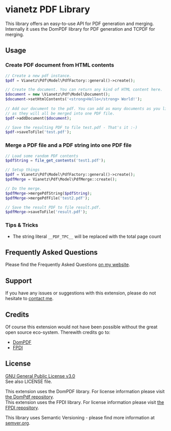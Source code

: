 # vianetz PDF Library

This library offers an easy-to-use API for PDF generation and merging.  
Internally it uses the DomPDF library for PDF generation and TCPDF for merging.

## Usage

### Create PDF document from HTML contents 
```php
// Create a new pdf instance.
$pdf = Vianetz\Pdf\Model\PdfFactory::general()->create();

// Create the document. You can return any kind of HTML content here.
$document = new \Vianetz\Pdf\Model\Document();
$document->setHtmlContents('<strong>Hello</strong> World!');
 
// Add our document to the pdf. You can add as many documents as you like
// as they will all be merged into one PDF file.
$pdf->addDocument($document);

// Save the resulting PDF to file test.pdf - That's it :-)
$pdf->saveToFile('test.pdf');
```

### Merge a PDF file and a PDF string into one PDF file
```php
// Load some random PDF contents
$pdfString = file_get_contents('test1.pdf');

// Setup things
$pdf = Vianetz\Pdf\Model\PdfFactory::general()->create();
$pdfMerge = Vianetz\Pdf\Model\PdfMerge::create();

// Do the merge.
$pdfMerge->mergePdfString($pdfString);
$pdfMerge->mergePdfFile('test2.pdf');

// Save the result PDF to file result.pdf.
$pdfMerge->saveToFile('result.pdf');
```

### Tips & Tricks

- The string literal `__PDF_TPC__` will be replaced with the total page count

## Frequently Asked Questions
Please find the Frequently Asked Questions [on my website](https://www.vianetz.com/en/faq).

## Support
If you have any issues or suggestions with this extension, please do not hesitate to
[contact me](https://www.vianetz.com/en/contacts).

## Credits
Of course this extension would not have been possible without the great open source eco-system.
Therewith credits go to:
- [DomPDF](https://github.com/dompdf/dompdf)
- [FPDI](https://github.com/Setasign/FPDI)

## License
[GNU General Public License v3.0](https://www.gnu.org/licenses/gpl-3.0.html)  
See also LICENSE file.

This extension uses the DomPDF library. For license information please visit [the DomPdf
repository](https://github.com/dompdf/dompdf).  
This extension uses the FPDI library. For license information please visit [the FPDI
repository](https://github.com/Setasign/FPDI/blob/master/LICENSE.txt).

This library uses Semantic Versioning - please find more information at [semver.org](http://semver.org).
